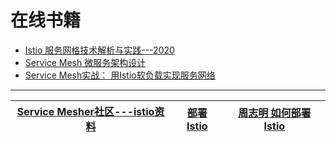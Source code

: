 # 在线书籍
* [Istio 服务网格技术解析与实践---2020](https://weread.qq.com/web/reader/20c3266071c94f5b20c1306)
* [Service Mesh 微服务架构设计](https://weread.qq.com/web/reader/4de32f7071ef4cea4dee0b6)
* [Service Mesh实战： 用Istio软负载实现服务网络](https://weread.qq.com/web/reader/f57324607188b37df57c39e)
---

[Service Mesher社区---istio资料](https://www.servicemesher.com/)|[部署 Istio](https://icyfenix.cn/appendix/istio.html)|[周志明 如何部署 Istio](https://icyfenix.cn/appendix/istio.html)|
---|---|---|




